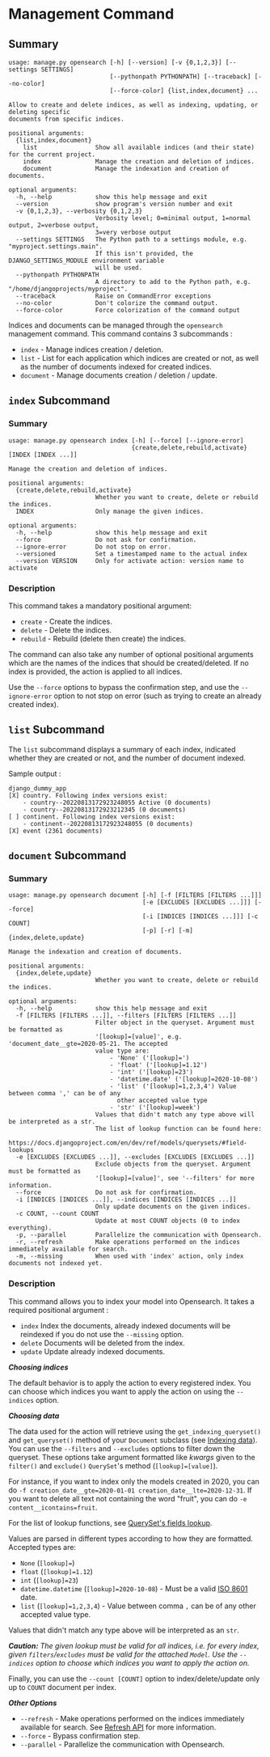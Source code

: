 # Management Command

## Summary

```text
usage: manage.py opensearch [-h] [--version] [-v {0,1,2,3}] [--settings SETTINGS]
                            [--pythonpath PYTHONPATH] [--traceback] [--no-color]
                            [--force-color] {list,index,document} ...

Allow to create and delete indices, as well as indexing, updating, or deleting specific
documents from specific indices.

positional arguments:
  {list,index,document}
    list                Show all available indices (and their state) for the current project.
    index               Manage the creation and deletion of indices.
    document            Manage the indexation and creation of documents.

optional arguments:
  -h, --help            show this help message and exit
  --version             show program's version number and exit
  -v {0,1,2,3}, --verbosity {0,1,2,3}
                        Verbosity level; 0=minimal output, 1=normal output, 2=verbose output,
                        3=very verbose output
  --settings SETTINGS   The Python path to a settings module, e.g. "myproject.settings.main".
                        If this isn't provided, the DJANGO_SETTINGS_MODULE environment variable
                        will be used.
  --pythonpath PYTHONPATH
                        A directory to add to the Python path, e.g. "/home/djangoprojects/myproject".
  --traceback           Raise on CommandError exceptions
  --no-color            Don't colorize the command output.
  --force-color         Force colorization of the command output
```

Indices and documents can be managed through the `opensearch` management command. This command contains 3 subcommands :

* `index` - Manage indices creation / deletion.
* `list` - List for each application which indices are created or not, as well as the number of documents indexed for
  created indices.
* `document` - Manage documents creation / deletion / update.

## `index` Subcommand

### Summary

```text
usage: manage.py opensearch index [-h] [--force] [--ignore-error]
                                  {create,delete,rebuild,activate} [INDEX [INDEX ...]]

Manage the creation and deletion of indices.

positional arguments:
  {create,delete,rebuild,activate}
                        Whether you want to create, delete or rebuild the indices.
  INDEX                 Only manage the given indices.

optional arguments:
  -h, --help            show this help message and exit
  --force               Do not ask for confirmation.
  --ignore-error        Do not stop on error.
  --versioned           Set a timestamped name to the actual index
  --version VERSION     Only for activate action: version name to activate
```

### Description

This command takes a mandatory positional argument:

* `create` - Create the indices.
* `delete` - Delete the indices.
* `rebuild` - Rebuild (delete then create) the indices.

The command can also take any number of optional positional arguments which are the names of the indices that should be
created/deleted. If no index is provided, the action is applied to all indices.

Use the `--force` options to bypass the confirmation step, and use the `--ignore-error` option to not stop on error (such as
trying to create an already created index).

## `list` Subcommand

The `list` subcommand displays a summary of each index, indicated whether they are created or not, and the number of
document indexed.

Sample output :

```text
django_dummy_app
[X] country. Following index versions exist:
    - country--20220813172923248055 Active (0 documents)
    - country--20220813172923212345 (0 documents)
[ ] continent. Following index versions exist:
    - continent--20220813172923248055 (0 documents)
[X] event (2361 documents)
```

## `document` Subcommand

### Summary

```text
usage: manage.py opensearch document [-h] [-f [FILTERS [FILTERS ...]]]
                                     [-e [EXCLUDES [EXCLUDES ...]]] [--force]
                                     [-i [INDICES [INDICES ...]]] [-c COUNT]
                                     [-p] [-r] [-m] {index,delete,update}

Manage the indexation and creation of documents.

positional arguments:
  {index,delete,update}
                        Whether you want to create, delete or rebuild the indices.

optional arguments:
  -h, --help            show this help message and exit
  -f [FILTERS [FILTERS ...]], --filters [FILTERS [FILTERS ...]]
                        Filter object in the queryset. Argument must be formatted as 
                        '[lookup]=[value]', e.g. 'document_date__gte=2020-05-21. The accepted
                        value type are:
                            - 'None' ('[lookup]=')
                            - 'float' ('[lookup]=1.12')
                            - 'int' ('[lookup]=23')
                            - 'datetime.date' ('[lookup]=2020-10-08')
                            - 'list' ('[lookup]=1,2,3,4') Value between comma ',' can be of any
                              other accepted value type
                            - 'str' ('[lookup]=week')
                        Values that didn't match any type above will be interpreted as a str.
                        The list of lookup function can be found here:
                        https://docs.djangoproject.com/en/dev/ref/models/querysets/#field-lookups
  -e [EXCLUDES [EXCLUDES ...]], --excludes [EXCLUDES [EXCLUDES ...]]
                        Exclude objects from the queryset. Argument must be formatted as
                        '[lookup]=[value]', see '--filters' for more information.
  --force               Do not ask for confirmation.
  -i [INDICES [INDICES ...]], --indices [INDICES [INDICES ...]]
                        Only update documents on the given indices.
  -c COUNT, --count COUNT
                        Update at most COUNT objects (0 to index everything).
  -p, --parallel        Parallelize the communication with Opensearch.
  -r, --refresh         Make operations performed on the indices immediately available for search.
  -m, --missing         When used with 'index' action, only index documents not indexed yet.
```

### Description

This command allows you to index your model into Opensearch. It takes a required positional argument :

* `index` Index the documents, already indexed documents will be reindexed if you do not use the `--missing` option.
* `delete` Documents will be deleted from the index.
* `update` Update already indexed documents.

***Choosing indices***

The default behavior is to apply the action to every registered index. You can choose which indices you want to apply the
action on using the `--indices` option.

***Choosing data***

The data used for the action will retrieve using the `get_indexing_queryset()` and `get_queryset()` method of your
`Document` subclass (see [Indexing data](document.md#indexing-data)). You can use the `--filters` and `--excludes`
options to filter down the queryset. These options take argument formatted like *kwargs* given to the `filter()`
and `exclude()` `QuerySet`'s method (`[lookup]=[value]`).

For instance, if you want to index only the models created in 2020, you can
do `-f creation_date__gte=2020-01-01 creation_date__lte=2020-12-31`. If you want to delete all text not containing the
word "fruit", you can do `-e content__icontains=fruit`.

For the list of lookup functions,
see [QuerySet's fields lookup](https://docs.djangoproject.com/en/dev/ref/models/querysets/#field-lookups).

Values are parsed in different types according to how they are formatted. Accepted types are:

* `None` (`[lookup]=`)
* `float` (`[lookup]=1.12`)
* `int` (`[lookup]=23`)
* `datetime.datetime` (`[lookup]=2020-10-08`) - Must be a valid [ISO 8601](https://en.wikipedia.org/wiki/ISO_8601) date.
* `list` (`[lookup]=1,2,3,4`) - Value between comma `,` can be of any other accepted value type.

Values that didn't match any type above will be interpreted as an `str`.

***Caution:*** *The given lookup must be valid for all indices, i.e. for every index, given `filters`/`excludes` must
be valid for the attached `Model`. Use the `--indices` option to choose which indices you want to apply the action on.*

Finally, you can use the `--count [COUNT]` option to index/delete/update only up to `COUNT` document per index.

***Other Options***

* `--refresh` - Make operations performed on the indices immediately available for search.
  See [Refresh API](https://www.elastic.co/guide/en/elasticsearch/reference/current/indices-refresh.html) for more
  information.
* `--force` - Bypass confirmation step.
* `--parallel` - Parallelize the communication with Opensearch.
